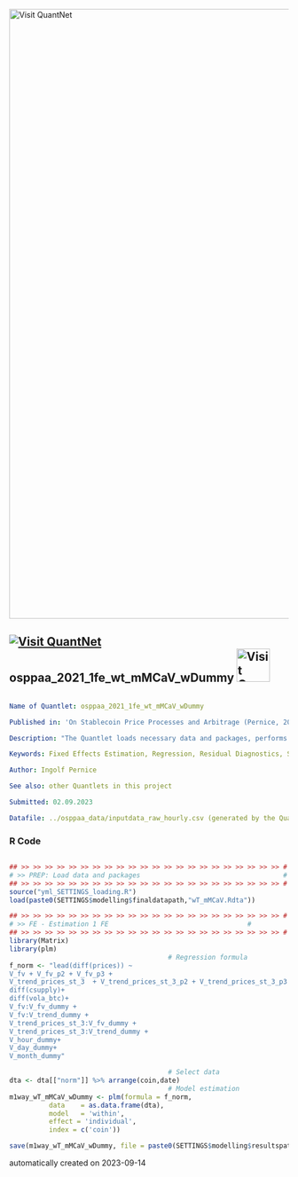 [<img src="https://github.com/QuantLet/Styleguide-and-FAQ/blob/master/pictures/banner.png" width="1100" alt="Visit QuantNet">](http://quantlet.de/)

## [<img src="https://github.com/QuantLet/Styleguide-and-FAQ/blob/master/pictures/qloqo.png" alt="Visit QuantNet">](http://quantlet.de/) **osppaa_2021_1fe_wt_mMCaV_wDummy** [<img src="https://github.com/QuantLet/Styleguide-and-FAQ/blob/master/pictures/QN2.png" width="60" alt="Visit QuantNet 2.0">](http://quantlet.de/)

```yaml

Name of Quantlet: osppaa_2021_1fe_wt_mMCaV_wDummy

Published in: 'On Stablecoin Price Processes and Arbitrage (Pernice, 2021)'

Description: "The Quantlet loads necessary data and packages, performs a fixed effects regression on normalized data, saves the model, and then performs various diagnostic tests on the residuals, such as checking for serial correlation, cross-sectional correlation, normal distribution, heteroskedasticity, and plotting autocorrelation functions for each level of 'coin' in the data. Includes Dummies."

Keywords: Fixed Effects Estimation, Regression, Residual Diagnostics, Serial Correlation, Cross-sectional Correlation, Normal Distribution, Heteroskedasticity, Autocorrelation Functions, plm, within model, individual effects, Dummies

Author: Ingolf Pernice

See also: other Quantlets in this project

Submitted: 02.09.2023

Datafile: ../osppaa_data/inputdata_raw_hourly.csv (generated by the Quantlet osppaa_prepare_data)

```

### R Code
```r

## >> >> >> >> >> >> >> >> >> >> >> >> >> >> >> >> >> >> >> >> >> >> #
# >> PREP: Load data and packages                                    #
## >> >> >> >> >> >> >> >> >> >> >> >> >> >> >> >> >> >> >> >> >> >> #
source("yml_SETTINGS_loading.R")
load(paste0(SETTINGS$modelling$finaldatapath,"wT_mMCaV.Rdta"))

## >> >> >> >> >> >> >> >> >> >> >> >> >> >> >> >> >> >> >> >> >> >> #
# >> FE - Estimation 1 FE                                   #
## >> >> >> >> >> >> >> >> >> >> >> >> >> >> >> >> >> >> >> >> >> >> #
library(Matrix)
library(plm)
                                        # Regression formula
f_norm <- "lead(diff(prices)) ~
V_fv + V_fv_p2 + V_fv_p3 +
V_trend_prices_st_3  + V_trend_prices_st_3_p2 + V_trend_prices_st_3_p3 +
diff(csupply)+
diff(vola_btc)+
V_fv:V_fv_dummy + 
V_fv:V_trend_dummy +
V_trend_prices_st_3:V_fv_dummy +
V_trend_prices_st_3:V_trend_dummy +
V_hour_dummy+
V_day_dummy+
V_month_dummy"

                                        # Select data
dta <- dta[["norm"]] %>% arrange(coin,date)
                                        # Model estimation
m1way_wT_mMCaV_wDummy <- plm(formula = f_norm,
          data    = as.data.frame(dta),
          model   = 'within',
          effect = 'individual',
          index = c('coin'))

save(m1way_wT_mMCaV_wDummy, file = paste0(SETTINGS$modelling$resultspath, "1way_1fe_wT_mMCaV_wDummy.Rdta"))

```

automatically created on 2023-09-14